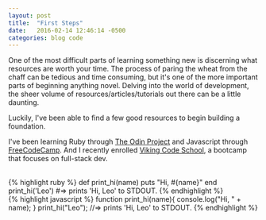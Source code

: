```yaml
---
layout: post
title:  "First Steps"
date:   2016-02-14 12:46:14 -0500
categories: blog code
---
```

One of the most difficult parts of learning something new is discerning what resources are worth your time. The process of paring the wheat from the chaff can be tedious and time consuming, but it's one of the more important parts of beginning anything novel.
Delving into the world of development, the sheer volume of resources/articles/tutorials out there can be a little daunting.

Luckily, I've been able to find a few good resources to begin building a foundation.
<!--more-->

I've been learning Ruby through [The Odin Project] and Javascript through [FreeCodeCamp]. And I recently enrolled [Viking Code School], a bootcamp that focuses on full-stack dev.

<br>
{% highlight ruby %}
def print_hi(name)
  puts "Hi, #{name}"
end
print_hi('Leo')
#=> prints 'Hi, Leo' to STDOUT.
{% endhighlight %}

<br>
{% highlight javascript %}
function print_hi(name){
  console.log("Hi, " + name);
}
print_hi("Leo");
//=> prints 'Hi, Leo' to STDOUT.
{% endhighlight %}

[Viking Code School]: https://www.vikingcodeschool.com
[The Odin Project]: https://www.theodinproject.com
[FreeCodeCamp]: https://www.freecodecamp.com

